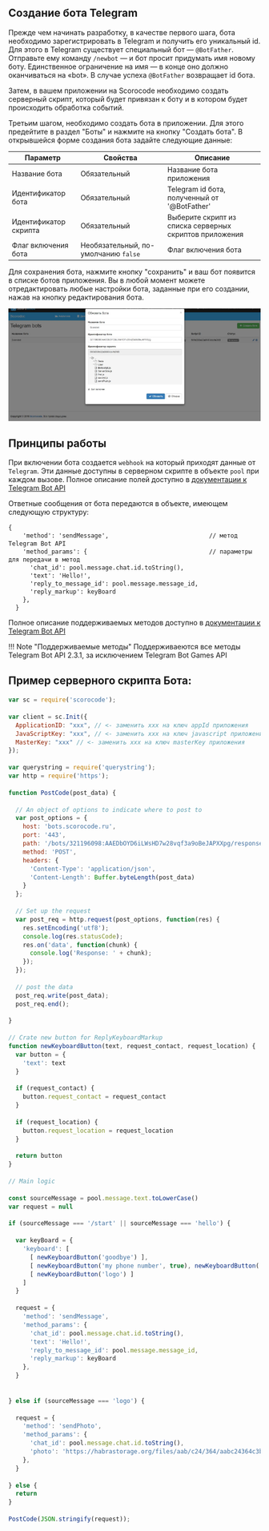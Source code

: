 ## Создание бота Telegram

Прежде чем начинать разработку, в качестве первого шага, бота необходимо зарегистрировать в Telegram и получить его уникальный id. Для этого в Telegram существует специальный бот — `@BotFather`. Отправьте ему команду `/newbot` — и бот просит придумать имя новому боту. Единственное ограничение на имя — в конце оно должно оканчиваться на «bot». В случае успеха `@BotFather` возвращает id бота.

Затем, в вашем приложении на Scorocode необходимо создать серверный скрипт, который будет привязан к боту и в котором будет происходить обработка событий.

Третьим шагом, необходимо создать бота в приложении. Для этого предейтите в раздел "Боты" и нажмите на кнопку "Создать бота". В открывшейся форме создания бота задайте слeдующие данные:

| Параметр      | Свойства | Описание |
| ------------- | -------- | -------- |
| Название бота | Обязательный | Название бота приложения |
| Идентификатор бота | Обязательный | Telegram id бота, полученный от '@BotFather' |
| Идентификатор скрипта | Обязательный | Выберите скрипт из списка серверных скриптов приложения |
| Флаг включения бота | Необязательный, по-умолчанию `false` | Флаг включения бота |

Для сохранения бота, нажмите кнопку "сохранить" и ваш бот появится в списке ботов приложения. Вы в любой момент можете отредактировать любые настройки бота, заданные при его создании, нажав на кнопку редактирования бота.  

![Редактирование бота](../img/botedit.png)

## Принципы работы

При включении бота создается `webhook` на который приходят данные от `Telegram`. Эти данные доступны в серверном скрипте в объекте `pool` при каждом вызове. Полное описание полей доступно в [документации к Telegram Bot API](https://core.telegram.org/bots/api#getting-updates)

Ответные сообщения от бота передаются в объекте, имеющем следующую структуру:

```
{
    'method': 'sendMessage',                            // метод Telegram Bot API
    'method_params': {                                  // параметры для передачи в метод
      'chat_id': pool.message.chat.id.toString(),
      'text': 'Hello!',
      'reply_to_message_id': pool.message.message_id,
      'reply_markup': keyBoard
    },
  }
```

Полное описание поддерживаемых методов доступно в [документации к Telegram Bot API](https://core.telegram.org/bots/api#available-methods)

!!! Note "Поддерживаемые методы"
	Поддерживаеются все методы Telegram Bot API 2.3.1, за исключением Telegram Bot Games API

## Пример серверного скрипта Бота:

```js
var sc = require('scorocode');

var client = sc.Init({
  ApplicationID: "xxx", // <- заменить xxx на ключ appId приложения
  JavaScriptKey: "xxx", // <- заменить xxx на ключ javascript приложения
  MasterKey: "xxx" // <- заменить xxx на ключ masterKey приложения
});

var querystring = require('querystring');
var http = require('https');

function PostCode(post_data) {

  // An object of options to indicate where to post to
  var post_options = {
    host: 'bots.scorocode.ru',
    port: '443',
    path: '/bots/321196098:AAEDbOYD6iLWsHD7w28vqf3a9oBeJAPXXpg/response',
    method: 'POST',
    headers: {
      'Content-Type': 'application/json',
      'Content-Length': Buffer.byteLength(post_data)
    }
  };

  // Set up the request
  var post_req = http.request(post_options, function(res) {
    res.setEncoding('utf8');
    console.log(res.statusCode);
    res.on('data', function(chunk) {
      console.log('Response: ' + chunk);
    });
  });

  // post the data
  post_req.write(post_data);
  post_req.end();

}

// Crate new button for ReplyKeyboardMarkup
function newKeyboardButton(text, request_contact, request_location) {
  var button = {
    'text': text
  }

  if (request_contact) {
    button.request_contact = request_contact
  }

  if (request_location) {
    button.request_location = request_location
  }

  return button
}

// Main logic

const sourceMessage = pool.message.text.toLowerCase()
var request = null

if (sourceMessage === '/start' || sourceMessage === 'hello') {

  var keyBoard = {
    'keyboard': [
      [ newKeyboardButton('goodbye') ],
      [ newKeyboardButton('my phone number', true), newKeyboardButton('my location', null, true) ],
      [ newKeyboardButton('logo') ]
    ]
  }

  request = {
    'method': 'sendMessage',
    'method_params': {
      'chat_id': pool.message.chat.id.toString(),
      'text': 'Hello!',
      'reply_to_message_id': pool.message.message_id,
      'reply_markup': keyBoard
    },
  }


} else if (sourceMessage === 'logo') {

  request = {
    'method': 'sendPhoto',
    'method_params': {
      'chat_id': pool.message.chat.id.toString(),
      'photo': 'https://habrastorage.org/files/aab/c24/364/aabc24364c3b4e109c20ae71da646d91.jpg',
    },
  }

} else {
  return
}

PostCode(JSON.stringify(request));
```